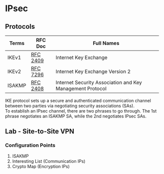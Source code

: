 # IPsec
## Protocols
Terms | RFC Doc | Full Names |
------|---------|------------|
IKEv1 | [RFC 2409](https://datatracker.ietf.org/doc/html/rfc2409) | Internet Key Exchange |
IKEv2 | [RFC 7296](https://datatracker.ietf.org/doc/html/rfc7296) | Internet Key Exchange Version 2 |
ISAKMP| [RFC 2408](https://datatracker.ietf.org/doc/html/rfc2408) | Internet Security Association and Key Management Protocol |

IKE protocol sets up a secure and authenticated communication channel between two parties via negotiating security associations (SAs).  
To establish an IPsec channel, there are two phrases to go through. The 1st phrase negotiates an ISAKMP SA, while the 2nd negotiates IPsec SAs.  

## Lab - Site-to-Site VPN
### Configuration Points
1. ISAKMP
2. Interesting List (Communication IPs)
3. Crypto Map (Encryption IPs)


